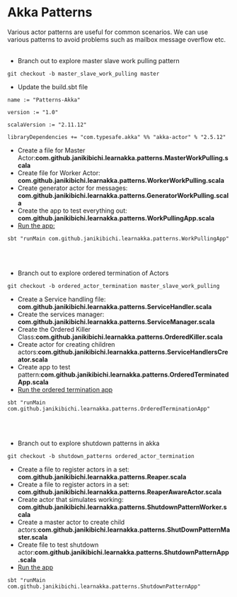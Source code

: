 # Akka Patterns
Various actor patterns are useful for common scenarios. 
We can use various patterns to avoid problems such as mailbox message overflow etc.
<br><br>
- Branch out to explore master slave work pulling pattern
````
git checkout -b master_slave_work_pulling master
````
- Update the build.sbt file
````
name := "Patterns-Akka"

version := "1.0"

scalaVersion := "2.11.12"

libraryDependencies += "com.typesafe.akka" %% "akka-actor" % "2.5.12"
````
- Create a file for Master Actor:<b>com.github.janikibichi.learnakka.patterns.MasterWorkPulling.scala</b>
- Create file for Worker Actor: <b>com.github.janikibichi.learnakka.patterns.WorkerWorkPulling.scala</b>
- Create generator actor for messages: <b>com.github.janikibichi.learnakka.patterns.GeneratorWorkPulling.scala</b>
- Create the app to test everything out: <b>com.github.janikibichi.learnakka.patterns.WorkPullingApp.scala</b>
- [Run the app:](https://asciinema.org/a/BNLknFXJHZVWekSqBsZzVbJHC)
````
sbt "runMain com.github.janikibichi.learnakka.patterns.WorkPullingApp"
````
<br><br>
- Branch out to explore ordered termination of Actors
````
git checkout -b ordered_actor_termination master_slave_work_pulling
````
- Create a Service handling file: <b>com.github.janikibichi.learnakka.patterns.ServiceHandler.scala</b>
- Create the services manager: <b>com.github.janikibichi.learnakka.patterns.ServiceManager.scala</b>
- Create the Ordered Killer Class:<b>com.github.janikibichi.learnakka.patterns.OrderedKiller.scala</b>
- Create actor for creating children actors:<b>com.github.janikibichi.learnakka.patterns.ServiceHandlersCreator.scala</b>
- Create app to test pattern:<b>com.github.janikibichi.learnakka.patterns.OrderedTerminatedApp.scala</b>
- [Run the ordered termination app](https://asciinema.org/a/zloc8j8kZzm9lGnIOhvv5RB7g)
````
sbt "runMain com.github.janikibichi.learnakka.patterns.OrderedTerminationApp"
````
<br><br>
- Branch out to explore shutdown patterns in akka
````
git checkout -b shutdown_patterns ordered_actor_termination
````
- Create a file to register actors in a set: <b>com.github.janikibichi.learnakka.patterns.Reaper.scala</b>
- Create a file to register actors in a set: <b>com.github.janikibichi.learnakka.patterns.ReaperAwareActor.scala</b>
- Create actor that simulates working: <b>com.github.janikibichi.learnakka.patterns.ShutdownPatternWorker.scala</b>
- Create a master actor to create child actors:<b>com.github.janikibichi.learnakka.patterns.ShutDownPatternMaster.scala</b>
- Create file to test shutdown actor:<b>com.github.janikibichi.learnakka.patterns.ShutdownPatternApp.scala</b>
- [Run the app]()
````
sbt "runMain com.github.janikibichi.learnakka.patterns.ShutdownPatternApp"
````